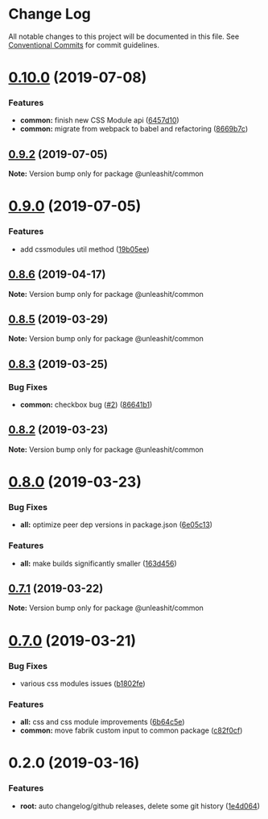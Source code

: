 # Change Log

All notable changes to this project will be documented in this file.
See [Conventional Commits](https://conventionalcommits.org) for commit guidelines.

# [0.10.0](https://github.com/unleashit/npm-library/compare/@unleashit/common@0.9.2...@unleashit/common@0.10.0) (2019-07-08)


### Features

* **common:** finish new CSS Module api ([6457d10](https://github.com/unleashit/npm-library/commit/6457d10))
* **common:** migrate from webpack to babel and refactoring ([8669b7c](https://github.com/unleashit/npm-library/commit/8669b7c))





## [0.9.2](https://github.com/unleashit/npm-library/compare/@unleashit/common@0.9.0...@unleashit/common@0.9.2) (2019-07-05)

**Note:** Version bump only for package @unleashit/common





# [0.9.0](https://github.com/unleashit/npm-library/compare/@unleashit/common@0.8.6...@unleashit/common@0.9.0) (2019-07-05)


### Features

* add cssmodules util method ([19b05ee](https://github.com/unleashit/npm-library/commit/19b05ee))





## [0.8.6](https://github.com/unleashit/npm-library/compare/@unleashit/common@0.8.5...@unleashit/common@0.8.6) (2019-04-17)

**Note:** Version bump only for package @unleashit/common





## [0.8.5](https://github.com/unleashit/npm-library/compare/@unleashit/common@0.8.3...@unleashit/common@0.8.5) (2019-03-29)

**Note:** Version bump only for package @unleashit/common





## [0.8.3](https://github.com/unleashit/npm-library/compare/@unleashit/common@0.8.2...@unleashit/common@0.8.3) (2019-03-25)


### Bug Fixes

* **common:** checkbox bug ([#2](https://github.com/unleashit/npm-library/issues/2)) ([86641b1](https://github.com/unleashit/npm-library/commit/86641b1))





## [0.8.2](https://github.com/unleashit/npm-library/compare/@unleashit/common@0.8.0...@unleashit/common@0.8.2) (2019-03-23)

**Note:** Version bump only for package @unleashit/common





# [0.8.0](https://github.com/unleashit/npm-library/compare/@unleashit/common@0.7.1...@unleashit/common@0.8.0) (2019-03-23)


### Bug Fixes

* **all:** optimize peer dep versions in package.json ([6e05c13](https://github.com/unleashit/npm-library/commit/6e05c13))


### Features

* **all:** make builds significantly smaller ([163d456](https://github.com/unleashit/npm-library/commit/163d456))





## [0.7.1](https://github.com/unleashit/npm-library/compare/@unleashit/common@0.7.0...@unleashit/common@0.7.1) (2019-03-22)

**Note:** Version bump only for package @unleashit/common





# [0.7.0](https://github.com/unleashit/npm-library/compare/@unleashit/common@0.2.0...@unleashit/common@0.7.0) (2019-03-21)


### Bug Fixes

* various css modules issues ([b1802fe](https://github.com/unleashit/npm-library/commit/b1802fe))


### Features

* **all:** css and css module improvements ([6b64c5e](https://github.com/unleashit/npm-library/commit/6b64c5e))
* **common:** move fabrik custom input to common package ([c82f0cf](https://github.com/unleashit/npm-library/commit/c82f0cf))





# 0.2.0 (2019-03-16)


### Features

* **root:** auto changelog/github releases, delete some git history ([1e4d064](https://github.com/unleashit/npm-library/commit/1e4d064))
